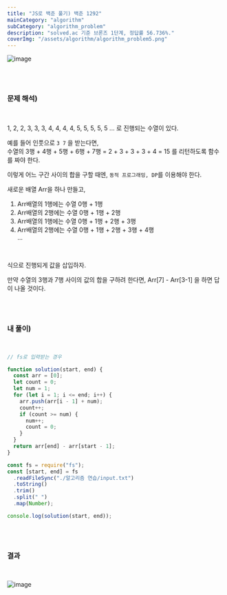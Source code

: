 ```yaml
---
title: "JS로 백준 풀기) 백준 1292"
mainCategory: "algorithm"
subCategory: "algorithm_problem"
description: "solved.ac 기준 브론즈 1단계, 정답률 56.736%."
coverImg: "/assets/algorithm/algorithm_problem5.png"
---
```


![image](/assets/algorithm/algorithm_problem5.png)

<br/>
<br/>


### 문제 해석)
<br/>

1, 2, 2, 3, 3, 3, 4, 4, 4, 4, 5, 5, 5, 5, 5 ... 로 진행되는 수열이 있다.
<br/>

예를 들어 인풋으로 `3 7` 을 받는다면,  
수열의 3행 + 4행 + 5행 + 6행 + 7행 = 2 + 3 + 3 + 3 + 4 = 15 를 리턴하도록 함수를 짜야 한다.
<br/>

이렇게 어느 구간 사이의 합을 구할 때엔, `동적 프로그래밍, DP`를 이용해야 한다.
<br/>

새로운 배열 Arr을 하나 만들고,
<br/>

1.  Arr배열의 1행에는 수열 0행 + 1행
2.  Arr배열의 2행에는 수열 0행 + 1행 + 2행
3.  Arr배열의 1행에는 수열 0행 + 1행 + 2행 + 3행
4.  Arr배열의 2행에는 수열 0행 + 1행 + 2행 + 3행 + 4행  
    ...
<br/>

식으로 진행되게 값을 삽입하자.
<br/>

만약 수열의 3행과 7행 사이의 값의 합을 구하려 한다면, Arr\[7\] - Arr\[3-1\] 을 하면 답이 나올 것이다.

<br/>
<br/>

### 내 풀이)
<br/>

```javascript
// fs로 입력받는 경우

function solution(start, end) {
  const arr = [0];
  let count = 0;
  let num = 1;
  for (let i = 1; i <= end; i++) {
    arr.push(arr[i - 1] + num);
    count++;
    if (count >= num) {
      num++;
      count = 0;
    }
  }
  return arr[end] - arr[start - 1];
}

const fs = require("fs");
const [start, end] = fs
  .readFileSync("./알고리즘 연습/input.txt")
  .toString()
  .trim()
  .split(" ")
  .map(Number);

console.log(solution(start, end));
```
<br/>
<br/>

### 결과
<br/>

![image](/assets/algorithm/algorithm_problem5_1.png)
